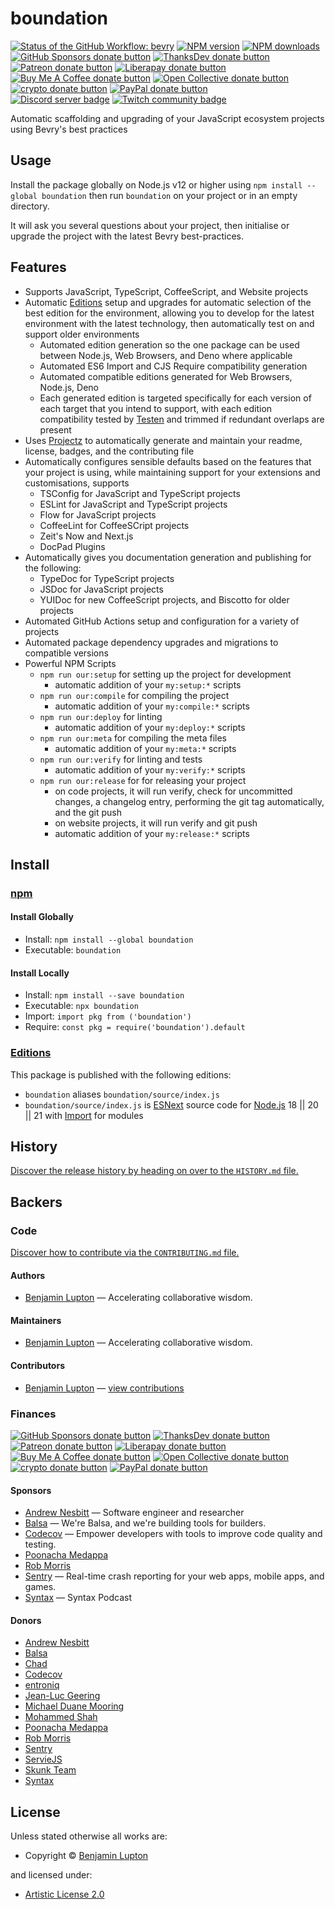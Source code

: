 <!-- TITLE/ -->

# boundation

<!-- /TITLE -->

<!-- BADGES/ -->

<span class="badge-githubworkflow"><a href="https://github.com/bevry/boundation/actions?query=workflow%3Abevry" title="View the status of this project's GitHub Workflow: bevry"><img src="https://github.com/bevry/boundation/workflows/bevry/badge.svg" alt="Status of the GitHub Workflow: bevry" /></a></span>
<span class="badge-npmversion"><a href="https://npmjs.org/package/boundation" title="View this project on NPM"><img src="https://img.shields.io/npm/v/boundation.svg" alt="NPM version" /></a></span>
<span class="badge-npmdownloads"><a href="https://npmjs.org/package/boundation" title="View this project on NPM"><img src="https://img.shields.io/npm/dm/boundation.svg" alt="NPM downloads" /></a></span>
<br class="badge-separator" />
<span class="badge-githubsponsors"><a href="https://github.com/sponsors/balupton" title="Donate to this project using GitHub Sponsors"><img src="https://img.shields.io/badge/github-donate-yellow.svg" alt="GitHub Sponsors donate button" /></a></span>
<span class="badge-thanksdev"><a href="https://thanks.dev/u/gh/bevry" title="Donate to this project using ThanksDev"><img src="https://img.shields.io/badge/thanksdev-donate-yellow.svg" alt="ThanksDev donate button" /></a></span>
<span class="badge-patreon"><a href="https://patreon.com/bevry" title="Donate to this project using Patreon"><img src="https://img.shields.io/badge/patreon-donate-yellow.svg" alt="Patreon donate button" /></a></span>
<span class="badge-liberapay"><a href="https://liberapay.com/bevry" title="Donate to this project using Liberapay"><img src="https://img.shields.io/badge/liberapay-donate-yellow.svg" alt="Liberapay donate button" /></a></span>
<span class="badge-buymeacoffee"><a href="https://buymeacoffee.com/balupton" title="Donate to this project using Buy Me A Coffee"><img src="https://img.shields.io/badge/buy%20me%20a%20coffee-donate-yellow.svg" alt="Buy Me A Coffee donate button" /></a></span>
<span class="badge-opencollective"><a href="https://opencollective.com/bevry" title="Donate to this project using Open Collective"><img src="https://img.shields.io/badge/open%20collective-donate-yellow.svg" alt="Open Collective donate button" /></a></span>
<span class="badge-crypto"><a href="https://bevry.me/crypto" title="Donate to this project using Cryptocurrency"><img src="https://img.shields.io/badge/crypto-donate-yellow.svg" alt="crypto donate button" /></a></span>
<span class="badge-paypal"><a href="https://bevry.me/paypal" title="Donate to this project using Paypal"><img src="https://img.shields.io/badge/paypal-donate-yellow.svg" alt="PayPal donate button" /></a></span>
<br class="badge-separator" />
<span class="badge-discord"><a href="https://discord.gg/nQuXddV7VP" title="Join this project's community on Discord"><img src="https://img.shields.io/discord/1147436445783560193?logo=discord&amp;label=discord" alt="Discord server badge" /></a></span>
<span class="badge-twitch"><a href="https://www.twitch.tv/balupton" title="Join this project's community on Twitch"><img src="https://img.shields.io/twitch/status/balupton?logo=twitch" alt="Twitch community badge" /></a></span>

<!-- /BADGES -->

<!-- DESCRIPTION/ -->

Automatic scaffolding and upgrading of your JavaScript ecosystem projects using Bevry's best practices

<!-- /DESCRIPTION -->


## Usage

Install the package globally on Node.js v12 or higher using `npm install --global boundation` then run `boundation` on your project or in an empty directory.

It will ask you several questions about your project, then initialise or upgrade the project with the latest Bevry best-practices.

## Features

-   Supports JavaScript, TypeScript, CoffeeScript, and Website projects
-   Automatic [Editions](https://github.com/bevry/editions) setup and upgrades for automatic selection of the best edition for the environment, allowing you to develop for the latest environment with the latest technology, then automatically test on and support older environments
    -   Automated edition generation so the one package can be used between Node.js, Web Browsers, and Deno where applicable
    -   Automated ES6 Import and CJS Require compatibility generation
    -   Automated compatible editions generated for Web Browsers, Node.js, Deno
    -   Each generated edition is targeted specifically for each version of each target that you intend to support, with each edition compatibility tested by [Testen](https://github.com/bevry/testen) and trimmed if redundant overlaps are present
-   Uses [Projectz](https://github.com/bevry/projectz) to automatically generate and maintain your readme, license, badges, and the contributing file
-   Automatically configures sensible defaults based on the features that your project is using, while maintaining support for your extensions and customisations, supports
    -   TSConfig for JavaScript and TypeScript projects
    -   ESLint for JavaScript and TypeScript projects
    -   Flow for JavaScript projects
    -   CoffeeLint for CoffeeSCript projects
    -   Zeit's Now and Next.js
    -   DocPad Plugins
-   Automatically gives you documentation generation and publishing for the following:
    -   TypeDoc for TypeScript projects
    -   JSDoc for JavaScript projects
    -   YUIDoc for new CoffeeScript projects, and Biscotto for older projects
-   Automated GitHub Actions setup and configuration for a variety of projects
-   Automated package dependency upgrades and migrations to compatible versions
-   Powerful NPM Scripts
    -   `npm run our:setup` for setting up the project for development
        -   automatic addition of your `my:setup:*` scripts
    -   `npm run our:compile` for compiling the project
        -   automatic addition of your `my:compile:*` scripts
    -   `npm run our:deploy` for linting
        -   automatic addition of your `my:deploy:*` scripts
    -   `npm run our:meta` for compiling the meta files
        -   automatic addition of your `my:meta:*` scripts
    -   `npm run our:verify` for linting and tests
        -   automatic addition of your `my:verify:*` scripts
    -   `npm run our:release` for for releasing your project
        -   on code projects, it will run verify, check for uncommitted changes, a changelog entry, performing the git tag automatically, and the git push
        -   on website projects, it will run verify and git push
        -   automatic addition of your `my:release:*` scripts

<!-- INSTALL/ -->

## Install

### [npm](https://npmjs.com "npm is a package manager for javascript")

#### Install Globally

-   Install: `npm install --global boundation`
-   Executable: `boundation`

#### Install Locally

-   Install: `npm install --save boundation`
-   Executable: `npx boundation`
-   Import: `import pkg from ('boundation')`
-   Require: `const pkg = require('boundation').default`

### [Editions](https://editions.bevry.me "Editions are the best way to produce and consume packages you care about.")

This package is published with the following editions:
-   `boundation` aliases `boundation/source/index.js`
-   `boundation/source/index.js` is [ESNext](https://en.wikipedia.org/wiki/ECMAScript#ES.Next "ECMAScript Next") source code for [Node.js](https://nodejs.org "Node.js is a JavaScript runtime built on Chrome's V8 JavaScript engine") 18 || 20 || 21 with [Import](https://babeljs.io/docs/learn-es2015/#modules "ECMAScript Modules") for modules

<!-- /INSTALL -->

<!-- HISTORY/ -->

## History

[Discover the release history by heading on over to the `HISTORY.md` file.](https://github.com/bevry/boundation/blob/HEAD/HISTORY.md#files)

<!-- /HISTORY -->

<!-- BACKERS/ -->

## Backers

### Code

[Discover how to contribute via the `CONTRIBUTING.md` file.](https://github.com/bevry/boundation/blob/HEAD/CONTRIBUTING.md#files)

#### Authors

-   [Benjamin Lupton](https://balupton.com) — Accelerating collaborative wisdom.

#### Maintainers

-   [Benjamin Lupton](https://github.com/balupton) — Accelerating collaborative wisdom.

#### Contributors

-   [Benjamin Lupton](https://github.com/balupton) — [view contributions](https://github.com/bevry/boundation/commits?author=balupton "View the GitHub contributions of Benjamin Lupton on repository bevry/boundation")

### Finances

<span class="badge-githubsponsors"><a href="https://github.com/sponsors/balupton" title="Donate to this project using GitHub Sponsors"><img src="https://img.shields.io/badge/github-donate-yellow.svg" alt="GitHub Sponsors donate button" /></a></span>
<span class="badge-thanksdev"><a href="https://thanks.dev/u/gh/bevry" title="Donate to this project using ThanksDev"><img src="https://img.shields.io/badge/thanksdev-donate-yellow.svg" alt="ThanksDev donate button" /></a></span>
<span class="badge-patreon"><a href="https://patreon.com/bevry" title="Donate to this project using Patreon"><img src="https://img.shields.io/badge/patreon-donate-yellow.svg" alt="Patreon donate button" /></a></span>
<span class="badge-liberapay"><a href="https://liberapay.com/bevry" title="Donate to this project using Liberapay"><img src="https://img.shields.io/badge/liberapay-donate-yellow.svg" alt="Liberapay donate button" /></a></span>
<span class="badge-buymeacoffee"><a href="https://buymeacoffee.com/balupton" title="Donate to this project using Buy Me A Coffee"><img src="https://img.shields.io/badge/buy%20me%20a%20coffee-donate-yellow.svg" alt="Buy Me A Coffee donate button" /></a></span>
<span class="badge-opencollective"><a href="https://opencollective.com/bevry" title="Donate to this project using Open Collective"><img src="https://img.shields.io/badge/open%20collective-donate-yellow.svg" alt="Open Collective donate button" /></a></span>
<span class="badge-crypto"><a href="https://bevry.me/crypto" title="Donate to this project using Cryptocurrency"><img src="https://img.shields.io/badge/crypto-donate-yellow.svg" alt="crypto donate button" /></a></span>
<span class="badge-paypal"><a href="https://bevry.me/paypal" title="Donate to this project using Paypal"><img src="https://img.shields.io/badge/paypal-donate-yellow.svg" alt="PayPal donate button" /></a></span>

#### Sponsors

-   [Andrew Nesbitt](https://nesbitt.io) — Software engineer and researcher
-   [Balsa](https://balsa.com) — We're Balsa, and we're building tools for builders.
-   [Codecov](https://codecov.io/) — Empower developers with tools to improve code quality and testing.
-   [Poonacha Medappa](https://poonachamedappa.com)
-   [Rob Morris](https://github.com/Rob-Morris)
-   [Sentry](https://sentry.io) — Real-time crash reporting for your web apps, mobile apps, and games.
-   [Syntax](https://syntax.fm) — Syntax Podcast

#### Donors

-   [Andrew Nesbitt](https://nesbitt.io)
-   [Balsa](https://balsa.com)
-   [Chad](https://opencollective.com/chad8)
-   [Codecov](https://codecov.io/)
-   [entroniq](https://gitlab.com/entroniq)
-   [Jean-Luc Geering](https://github.com/jlgeering)
-   [Michael Duane Mooring](https://mdm.cc)
-   [Mohammed Shah](https://github.com/smashah)
-   [Poonacha Medappa](https://poonachamedappa.com)
-   [Rob Morris](https://github.com/Rob-Morris)
-   [Sentry](https://sentry.io)
-   [ServieJS](https://github.com/serviejs)
-   [Skunk Team](https://skunk.team)
-   [Syntax](https://syntax.fm)

<!-- /BACKERS -->

<!-- LICENSE/ -->

## License

Unless stated otherwise all works are:

-   Copyright &copy; [Benjamin Lupton](https://balupton.com)

and licensed under:

-   [Artistic License 2.0](http://spdx.org/licenses/Artistic-2.0.html)

<!-- /LICENSE -->
